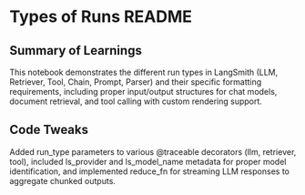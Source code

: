 # Types of Runs README

## Summary of Learnings

This notebook demonstrates the different run types in LangSmith (LLM, Retriever, Tool, Chain, Prompt, Parser) and their specific formatting requirements, including proper input/output structures for chat models, document retrieval, and tool calling with custom rendering support.

## Code Tweaks

Added run_type parameters to various @traceable decorators (llm, retriever, tool), included ls_provider and ls_model_name metadata for proper model identification, and implemented reduce_fn for streaming LLM responses to aggregate chunked outputs.